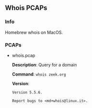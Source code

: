 ## Whois PCAPs

### Info

Homebrew whois on MacOS.

### PCAPs

+ whois.pcap
  
  **Description**: Query for a domain
  
  **Command**: `whois zeek.org`

  **Version**:
  ```
  Version 5.5.6.

  Report bugs to <md+whois@linux.it>.
  ```

